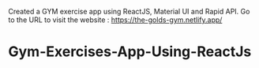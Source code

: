 Created a GYM exercise app using ReactJS, Material UI and Rapid API.
Go to the URL to visit the website : https://the-golds-gym.netlify.app/
# Gym-Exercises-App-Using-ReactJs
